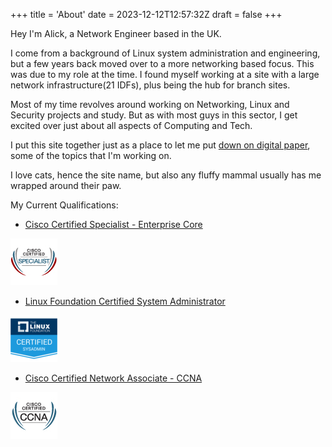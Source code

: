 +++
title = 'About'
date = 2023-12-12T12:57:32Z
draft = false
+++

Hey I'm Alick, a Network Engineer based in the UK.

I come from a background of Linux system administration and engineering, but a few years back moved over to a more networking based focus. This was due to my role at the time. I found myself working at a site with a large network infrastructure(21 IDFs), plus being the hub for branch sites.

Most of my time revolves around working on Networking, Linux and Security projects and study. But as with most guys in this sector, I get excited over just about all aspects of Computing and Tech.

I put this site together just as a place to let me put [down on digital paper](https://cablekitten.co.uk), some of the topics that I'm working on.

I love cats, hence the site name, but also any fluffy mammal usually has me wrapped around their paw.

My Current Qualifications:

- [Cisco Certified Specialist - Enterprise Core](https://www.credly.com/users/alick-mitchell/badges)

![Cisco Certified Specialist - Enterprise Core](encor-75x75.jpg)

- [Linux Foundation Certified System Administrator](https://www.credly.com/users/alick-mitchell/badges)

![Linux Foundation Certified System Administrator](lfcs-75x75.png)

- [Cisco Certified Network Associate - CCNA](https://www.credly.com/users/alick-mitchell/badges)

![Cisco Certified Network Associate - CCNA ](ccna_sm.jpg)


